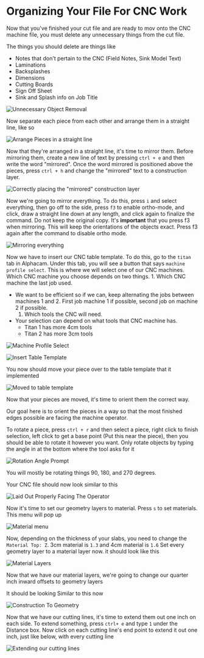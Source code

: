 # Organizing Your File For CNC Work

Now that you've finished your cut file and are ready to mov onto the CNC machine file, you must delete any unnecessary things from the cut file.

The things you should delete are things like

* Notes that don't pertain to the CNC \(Field Notes, Sink Model Text\)
* Laminations
* Backsplashes
* Dimensions
* Cutting Boards
* Sign Off Sheet
* Sink and Splash info on Job Title

![Unnecessary Object Removal](http://tanner.havana.software/nhPu4D)

Now separate each piece from each other and arrange them in a straight line, like so

![Arrange Pieces in a straight line](http://tanner.havana.software/oBbtY1)

Now that they're arranged in a straight line, it's time to mirror them. Before mirroring them, create a new line of text by pressing `ctrl + e` and then write the word "mirrored". Once the word mirrored is positioned above the pieces, press `ctrl + h` and change the "mirrored" text to a construction layer.

![Correctly placing the &quot;mirrored&quot; construction layer](http://tanner.havana.software/NQvuUy)

Now we're going to mirror everything. To do this, press `i` and select everything, then go off to the side, press `f3` to enable ortho-mode, and click, draw a straight line down at any length, and click again to finalize the command. Do not keep the original copy. It's **important** that you press f3 when mirroring. This will keep the orientations of the objects exact. Press f3 again after the command to disable ortho mode.

![Mirroring everything](http://tanner.havana.software/auDLwF.gif)

Now we have to insert our CNC table template. To do this, go to the `titan` tab in Alphacam. Under this tab, you will see a button that says `machine profile select`. This is where we will select one of our CNC machines. Which CNC machine you choose depends on two things. 1. Which CNC machine the last job used.

* We want to be efficient so if we can, keep alternating the jobs between machines 1 and 2. First job machine 1 if possible, second job on machine 2 if possible.
  1. Which tools the CNC will need.
* Your selection can depend on what tools that CNC machine has.
  * Titan 1 has more 4cm tools
  * Titan 2 has more 3cm tools

![Machine Profile Select](http://tanner.havana.software/XICmAk)

![Insert Table Template](http://tanner.havana.software/pwxozP)

You now should move your piece over to the table template that it implemented

![Moved to table template](http://tanner.havana.software/9s0qlN)

Now that your pieces are moved, it's time to orient them the correct way.

Our goal here is to orient the pieces in a way so that the most finished edges possible are facing the machine operator.

To rotate a piece, press `ctrl + r` and then select a piece, right click to finish selection, left click to get a base point \(Put this near the piece\), then you should be able to rotate it however you want. Only rotate objects by typing the angle in at the bottom where the tool asks for it

![Rotation Angle Prompt](http://tanner.havana.software/NS9DjP)

You will mostly be rotating things 90, 180, and 270 degrees.

Your CNC file should now look similar to this

![Laid Out Properly Facing The Operator](http://tanner.havana.software/YDwc2X)

Now it's time to set our geometry layers to material. Press `s` to set materials. This menu will pop up

![Material menu](http://tanner.havana.software/qbxCPC)

Now, depending on the thickness of your slabs, you need to change the `Material Top: Z`. 3cm material is `1.3` and 4cm material is `1.6` Set every geometry layer to a material layer now. it should look like this

![Material Layers](http://tanner.havana.software/spJ5X3)

Now that we have our material layers, we're going to change our quarter inch inward offsets to geometry layers

It should be looking Similar to this now

![Construction To Geometry](http://tanner.havana.software/5vGuPB)

Now that we have our cutting lines, it's time to extend them out one inch on each side. To extend something, press `ctrl+ e` and type `1` under the Distance box. Now click on each cutting line's end point to extend it out one inch, just like below, with every cutting line

![Extending our cutting lines](http://tanner.havana.software/ulxft9)


